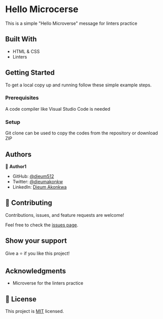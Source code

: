 # Hello Microcerse

This is a simple "Hello Microverse"  message for linters practice


## Built With

- HTML & CSS
- Linters

## Getting Started

To get a local copy up and running follow these simple example steps.

### Prerequisites

A code compiler like Visual Studio Code is needed

### Setup

Git clone can be used to copy the codes from the repository or download ZIP

## Authors

👤 **Author1**

- GitHub: [@dieum512](https://github.com/dieum512/)
- Twitter: [@dieumakonkw](https://twitter.com/dieumakonkw)
- LinkedIn: [Dieum Akonkwa](https://www.linkedin.com/in/dieum-akonkwa-7981b924b/)

## 🤝 Contributing

Contributions, issues, and feature requests are welcome!

Feel free to check the [issues page](../../issues/).

## Show your support

Give a ⭐️ if you like this project!

## Acknowledgments

- Microverse for the linters practice

## 📝 License

This project is [MIT](./LICENSE) licensed.
